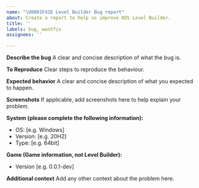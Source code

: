 ```yaml
---
name: "\U0001F41E Level Builder Bug report"
about: Create a report to help us improve KDS Level Builder.
title: ''
labels: bug, wontfix
assignees: ''

---
```


**Describe the bug**
A clear and concise description of what the bug is.

**To Reproduce**
Clear steps to reproduce the behaviour.

**Expected behavior**
A clear and concise description of what you expected to happen.

**Screenshots**
If applicable, add screenshots here to help explain your problem.

**System (please complete the following information):**
 - OS: [e.g. Windows]
 - Version: [e.g. 20H2]
 - Type: [e.g. 64bit]

**Game (Game information, not Level Builder):**
 - Version [e.g. 0.0.1-dev]

**Additional context**
Add any other context about the problem here.
